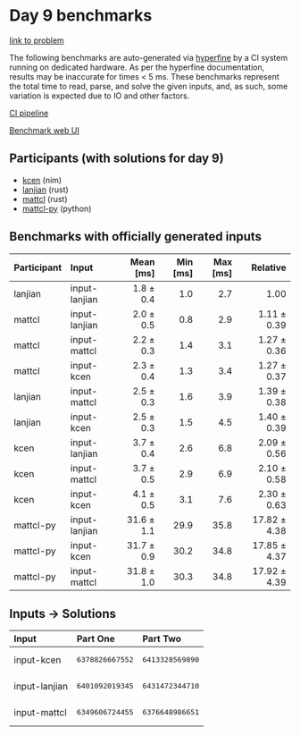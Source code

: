 # Day 9 benchmarks

[link to problem](https://adventofcode.com/2024/day/9)

The following benchmarks are auto-generated via
[hyperfine](https://github.com/sharkdp/hyperfine) by a CI system running on
dedicated hardware. As per the hyperfine documentation, results may be
inaccurate for times < 5 ms. These benchmarks represent the total time to read,
parse, and solve the given inputs, and, as such, some variation is expected due
to IO and other factors.

[CI pipeline](http://ci.papercode.net:8080/teams/main/pipelines/aoc2024)

[Benchmark web UI](https://aoc.ancalagon.black)


## Participants (with solutions for day 9)

- [kcen](https://github.com/kcen/aoc2024) (nim)
- [lanjian](https://github.com/lanjian/aoc-2024) (rust)
- [mattcl](https://github.com/mattcl/aoc2024) (rust)
- [mattcl-py](https://github.com/mattcl/aoc2024-py) (python)


## Benchmarks with officially generated inputs

| Participant | Input | Mean [ms] | Min [ms] | Max [ms] | Relative |
|:---|:---|---:|---:|---:|---:|
| lanjian | input-lanjian | 1.8 ± 0.4 | 1.0 | 2.7 | 1.00 |
| mattcl | input-lanjian | 2.0 ± 0.5 | 0.8 | 2.9 | 1.11 ± 0.39 |
| mattcl | input-mattcl | 2.2 ± 0.3 | 1.4 | 3.1 | 1.27 ± 0.36 |
| mattcl | input-kcen | 2.3 ± 0.4 | 1.3 | 3.4 | 1.27 ± 0.37 |
| lanjian | input-mattcl | 2.5 ± 0.3 | 1.6 | 3.9 | 1.39 ± 0.38 |
| lanjian | input-kcen | 2.5 ± 0.3 | 1.5 | 4.5 | 1.40 ± 0.39 |
| kcen | input-lanjian | 3.7 ± 0.4 | 2.6 | 6.8 | 2.09 ± 0.56 |
| kcen | input-mattcl | 3.7 ± 0.5 | 2.9 | 6.9 | 2.10 ± 0.58 |
| kcen | input-kcen | 4.1 ± 0.5 | 3.1 | 7.6 | 2.30 ± 0.63 |
| mattcl-py | input-lanjian | 31.6 ± 1.1 | 29.9 | 35.8 | 17.82 ± 4.38 |
| mattcl-py | input-kcen | 31.7 ± 0.9 | 30.2 | 34.8 | 17.85 ± 4.37 |
| mattcl-py | input-mattcl | 31.8 ± 1.0 | 30.3 | 34.8 | 17.92 ± 4.39 |


## Inputs -> Solutions

| Input | Part One | Part Two |
|:---|:---|:---|
|input-kcen|<pre>6378826667552</pre>|<pre>6413328569890</pre>|
|input-lanjian|<pre>6401092019345</pre>|<pre>6431472344710</pre>|
|input-mattcl|<pre>6349606724455</pre>|<pre>6376648986651</pre>|